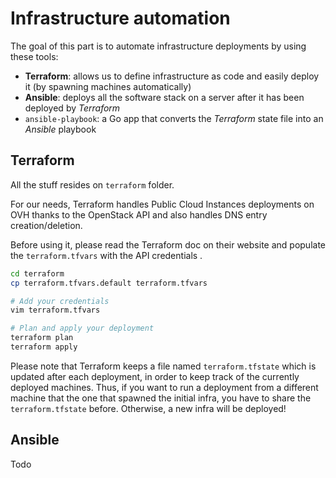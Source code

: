 # Infrastructure automation

The goal of this part is to automate infrastructure deployments by using these
tools:

- **Terraform**: allows us to define infrastructure as code and easily deploy
it (by spawning machines automatically)
- **Ansible**: deploys all the software stack on a server after it has been
deployed by *Terraform*
- `ansible-playbook`: a Go app that converts the *Terraform* state file into an
*Ansible* playbook


## Terraform

All the stuff resides on `terraform` folder.

For our needs, Terraform handles Public Cloud Instances deployments on OVH
thanks to the OpenStack API and also handles DNS entry creation/deletion.

Before using it, please read the Terraform doc on their website and populate
the `terraform.tfvars` with the API credentials .

```bash
cd terraform
cp terraform.tfvars.default terraform.tfvars

# Add your credentials
vim terraform.tfvars

# Plan and apply your deployment
terraform plan
terraform apply
```

Please note that Terraform keeps a file named `terraform.tfstate` which is
updated after each deployment, in order to keep track of the currently deployed
machines. Thus, if you want to run a deployment from a different machine that
the one that spawned the initial infra, you have to share the
`terraform.tfstate` before. Otherwise, a new infra will be deployed!


## Ansible

Todo
